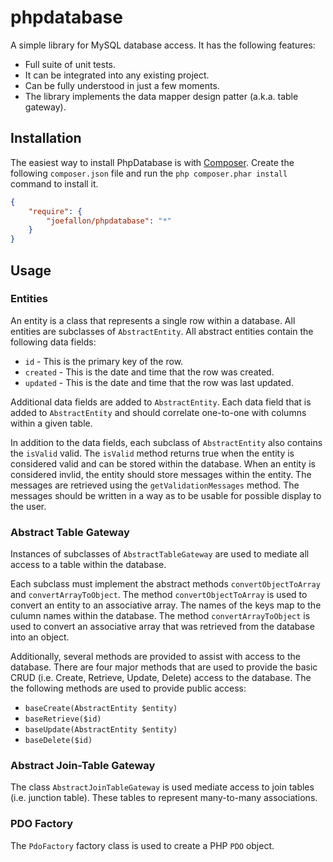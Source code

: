 # phpdatabase

A simple library for MySQL database access. It has the following features:

*   Full suite of unit tests.
*   It can be integrated into any existing project.
*   Can be fully understood in just a few moments.
*   The library implements the data mapper design patter (a.k.a. table gateway).

## Installation

The easiest way to install PhpDatabase is with
[Composer](https://getcomposer.org/). Create the following `composer.json` file
and run the `php composer.phar install` command to install it.

```json
{
    "require": {
        "joefallon/phpdatabase": "*"
    }
}
```

## Usage

### Entities

An entity is a class that represents a single row within a database. All entities 
are subclasses of `AbstractEntity`. All abstract entities contain the following 
data fields:

*   `id` - This is the primary key of the row.
*   `created` - This is the date and time that the row was created.
*   `updated` - This is the date and time that the row was last updated.
    
Additional data fields are added to `AbstractEntity`. Each data field that is 
added to `AbstractEntity` and should correlate one-to-one with columns within a 
given table. 

In addition to the data fields, each subclass of `AbstractEntity` also
contains the `isValid` valid. The `isValid` method returns true when the entity is
considered valid and can be stored within the database. When an entity is considered
invlid, the entity should store messages within the entity. The messages are
retrieved using the `getValidationMessages` method. The messages should be written
in a way as to be usable for possible display to the user.

### Abstract Table Gateway

Instances of subclasses of `AbstractTableGateway` are used to mediate all access to
a table within the database. 

Each subclass must implement the abstract methods
`convertObjectToArray` and `convertArrayToObject`. The method `convertObjectToArray`
is used to convert an entity to an associative array. The names of the keys map
to the culumn names within the database. The method `convertArrayToObject` is
used to convert an associative array that was retrieved from the database into
an object.

Additionally, several methods are provided to assist with access to the database.
There are four major methods that are used to provide the basic CRUD (i.e. Create,
Retrieve, Update, Delete) access to the database. The the following methods are
used to provide public access:

*   `baseCreate(AbstractEntity $entity)`
*   `baseRetrieve($id)`
*   `baseUpdate(AbstractEntity $entity)`
*   `baseDelete($id)`

### Abstract Join-Table Gateway

The class `AbstractJoinTableGateway` is used mediate access to join tables 
(i.e. junction table). These tables to represent many-to-many associations.

### PDO Factory

The `PdoFactory` factory class is used to create a PHP `PDO` object.

